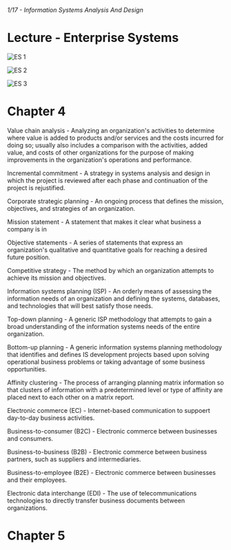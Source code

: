 _1/17 - Information Systems Analysis And Design_

Lecture - Enterprise Systems
===
![ES 1](http://i.imgur.com/QiNWBnV.png)

![ES 2](http://i.imgur.com/tzrULTj.png)

![ES 3](http://i.imgur.com/kIrQ5m6.png)

Chapter 4
===
Value chain analysis - Analyzing an organization's activities to determine where value is added to products and/or services and the costs incurred for doing so; usually also includes a comparison with the activities, added value, and costs of other organizations for the purpose of making improvements in the organization's operations and performance.

Incremental commitment - A strategy in systems analysis and design in which the project is reviewed after each phase and continuation of the project is rejustified.

Corporate strategic planning - An ongoing process that defines the mission, objectives, and strategies of an organization.

Mission statement - A statement that makes it clear what business a company is in

Objective statements - A series of statements that express an organization's qualitative and quantitative goals for reaching a desired future position.

Competitive strategy - The method by which an organization attempts to achieve its mission and objectives.

Information systems planning (ISP) - An orderly means of assessing the information needs of an organization and defining the systems, databases, and technologies that will best satisfy those needs.

Top-down planning - A generic ISP methodology that attempts to gain a broad understanding of the information systems needs of the entire organization.

Bottom-up planning - A generic information systems planning methodology that identifies and defines IS development projects based upon solving operational business problems or taking advantage of some business opportunities. 

Affinity clustering - The process of arranging planning matrix information so that clusters of information with a predetermined level or type of affinity are placed next to each other on a matrix report.

Electronic commerce (EC) - Internet-based communication to suppoert day-to-day business activities.

Business-to-consumer (B2C) - Electronic commerce between businesses and consumers.

Business-to-business (B2B) - Electronic commerce between business partners, such as suppliers and intermediaries.

Business-to-employee (B2E) - Electronic commerce between businesses and their employees.

Electronic data interchange (EDI) - The use of telecommunications technologies to directly transfer business documents between organizations.




Chapter 5
===
